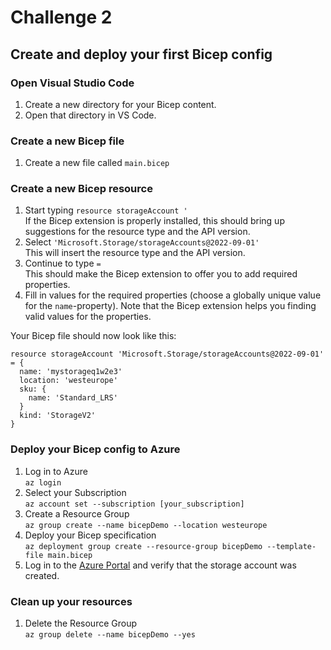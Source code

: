 # Challenge 2

## Create and deploy your first Bicep config

### Open Visual Studio Code

1. Create a new directory for your Bicep content.
1. Open that directory in VS Code.

### Create a new Bicep file

1. Create a new file called ```main.bicep```

### Create a new Bicep resource

1. Start typing ```resource storageAccount '```  
  If the Bicep extension is properly installed, this should bring up suggestions for the resource type and the API version.
1. Select ```'Microsoft.Storage/storageAccounts@2022-09-01'```  
  This will insert the resource type and the API version.
1. Continue to type ```=```  
  This should make the Bicep extension to offer you to add required properties.
1. Fill in values for the required properties (choose a globally unique value for the ```name```-property). Note that the Bicep extension helps you finding valid values for the properties.

Your Bicep file should now look like this:

```bicep
resource storageAccount 'Microsoft.Storage/storageAccounts@2022-09-01' = {
  name: 'mystorageq1w2e3'
  location: 'westeurope'
  sku: {
    name: 'Standard_LRS'
  }
  kind: 'StorageV2'
}
```

### Deploy your Bicep config to Azure

1. Log in to Azure  
  ```az login```
1. Select your Subscription  
  ```az account set --subscription [your_subscription]```
1. Create a Resource Group  
  ```az group create --name bicepDemo --location westeurope```
1. Deploy your Bicep specification  
  ```az deployment group create --resource-group bicepDemo --template-file main.bicep```
1. Log in to the [Azure Portal](https://portal.azure.com) and verify that the storage account was created.

### Clean up your resources

1. Delete the Resource Group  
  ```az group delete --name bicepDemo --yes```